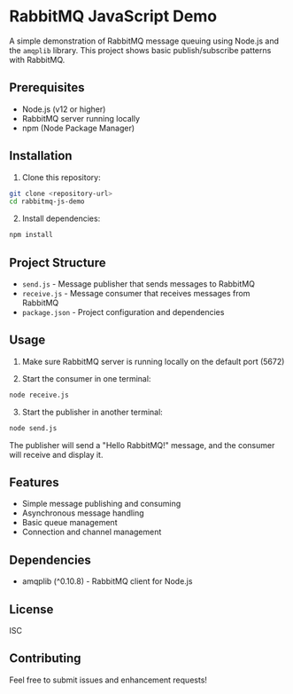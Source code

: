 # RabbitMQ JavaScript Demo

A simple demonstration of RabbitMQ message queuing using Node.js and the `amqplib` library. This project shows basic publish/subscribe patterns with RabbitMQ.

## Prerequisites

- Node.js (v12 or higher)
- RabbitMQ server running locally
- npm (Node Package Manager)

## Installation

1. Clone this repository:
```bash
git clone <repository-url>
cd rabbitmq-js-demo
```

2. Install dependencies:
```bash
npm install
```

## Project Structure

- `send.js` - Message publisher that sends messages to RabbitMQ
- `receive.js` - Message consumer that receives messages from RabbitMQ
- `package.json` - Project configuration and dependencies

## Usage

1. Make sure RabbitMQ server is running locally on the default port (5672)

2. Start the consumer in one terminal:
```bash
node receive.js
```

3. Start the publisher in another terminal:
```bash
node send.js
```

The publisher will send a "Hello RabbitMQ!" message, and the consumer will receive and display it.

## Features

- Simple message publishing and consuming
- Asynchronous message handling
- Basic queue management
- Connection and channel management

## Dependencies

- amqplib (^0.10.8) - RabbitMQ client for Node.js

## License

ISC

## Contributing

Feel free to submit issues and enhancement requests! 
